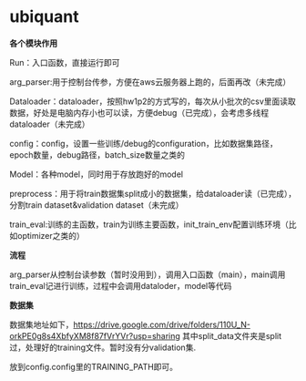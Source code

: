 # ubiquant

**各个模块作用**

Run：入口函数，直接运行即可 

arg_parser:用于控制台传参，方便在aws云服务器上跑的，后面再改（未完成）

Dataloader：dataloader，按照hw1p2的方式写的，每次从小批次的csv里面读取数据，好处是电脑内存小也可以读，方便debug（已完成），会考虑多线程dataloader（未完成）

config：config，设置一些训练/debug的configuration，比如数据集路径，epoch数量，debug路径，batch_size数量之类的

Model：各种model，同时用于存放跑好的model

preprocess：用于将train数据集split成小的数据集，给dataloader读（已完成），分割train dataset&validation dataset（未完成）

train_eval:训练的主函数，train为训练主要函数，init_train_env配置训练环境（比如optimizer之类的）

**流程**

arg_parser从控制台读参数（暂时没用到），调用入口函数（main），main调用train_eval记进行训练，过程中会调用dataloder，model等代码

**数据集**

数据集地址如下，https://drive.google.com/drive/folders/110U_N-orkPE0g8s4XbfyXM8f87fVrYVr?usp=sharing
其中split_data文件夹是split过，处理好的training文件。暂时没有分validation集.

放到config.config里的TRAINING_PATH即可。
